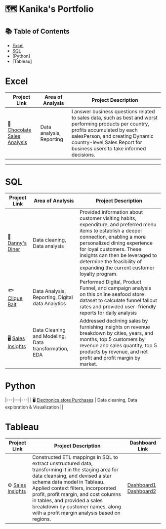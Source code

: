 # 🗺 Kanika's Portfolio

## 📚 Table of Contents
- [Excel](#Excel)
- [SQL](#SQL)
- [Python]
- [Tableau]

# Excel

| Project Link | Area of Analysis | Project Description | 
|---|---|---|
| 🍫 [Chocolate Sales Analysis](https://github.com/Kanikamittal99/Excel-DataAnalysis/tree/master/ChocolateSalesAnalysis) | Data analysis, Reporting | I answer business questions related to sales data, such as best and worst performing products per country, profits accumulated by each salesPerson, and creating Dynamic country-level Sales Report for business users to take informed decisions. | 

***

# SQL

| Project Link | Area of Analysis | Project Description | 
|---|---|---|
| 🍜 [Danny's Diner](https://github.com/Kanikamittal99/8-week-sql-challenge/blob/main/Dannys_diner/README.md) | Data cleaning, Data analysis | Provided information about customer visiting habits, expenditure, and preferred menu items to establish a deeper connection, enabling a more personalized dining experience for loyal customers. These insights can then be leveraged to determine the feasibility of expanding the current customer loyalty program. | 
| 🐟 [Clique Bait](https://github.com/Kanikamittal99/8-week-sql-challenge/blob/main/Clique%20Bait/README.md) | Data Analysis, Reporting, Digital data Analytics | Performed Digital, Product Funnel, and campaign analysis on this online seafood store dataset to calculate funnel fallout rates and provided user-friendly reports for daily analysis | 
| 🖥️ [Sales Insights](https://github.com/Kanikamittal99/SalesInsights_SQL_Tableau/blob/master/Sales%20Insights/README.md) | Data Cleaning and Modeling, Data transformation, EDA | Addressed declining sales by furnishing insights on revenue breakdown by cities, years, and months, top 5 customers by revenue and sales quantity, top 5 products by revenue, and net profit and profit margin by market. | 

# Python
|---|---|---|
| 🖥️ [Electronics store Purchases](https://github.com/Kanikamittal99/Electronics_Store_Purchases/blob/main/README.md) | Data cleaning, Data exploration & Visualization || 

# Tableau

| Project Link | Project Description | Dashboard Link |
|---|---|---|
| ⚙️ [Sales Insights](https://github.com/Kanikamittal99/SalesInsights_SQL_Tableau/blob/master/Sales%20Insights/README.md) | Constructed ETL mappings in SQL to extract unstructured data, transforming it in the staging area for data cleansing, and devised a star schema data model in Tableau. Applied context filters, incorporated profit, profit margin, and cost columns in tables, and provided a sales breakdown by customer names, along with a profit margin analysis based on regions. | [Dashboard1](https://public.tableau.com/views/SalesInsightsforQubixHardwarev1/Dashboard-RevenueAnalysis?:language=en-US&:display_count=n&:origin=viz_share_link) [Dashboard2](https://public.tableau.com/views/SalesInsightsforQubixHardware/Dashboard-ProfitAnalysis?:language=en-US&:display_count=n&:origin=viz_share_link) |
